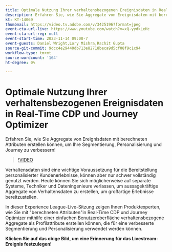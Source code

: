 ```yaml
---
title: Optimale Nutzung Ihrer verhaltensbezogenen Ereignisdaten in Real-Time CDP und Journey Optimizer
description: Erfahren Sie, wie Sie Aggregate von Ereignisdaten mit berechneten Attributen erstellen können, um Ihre Segmentierung, Personalisierung und Journey zu verbessern!
kt: KT-14069
thumbnail: https://video.tv.adobe.com/v/3425196?format=jpeg
event-cta-url-live: https://www.youtube.com/watch?v=xQ-yydkLeHc
event-cta-url-reg: null
event-start-time: 2023-11-14 09:00-7
event-guests: Daniel Wright,Lory Mishra,Rachit Gupta
source-git-commit: 9dcc4e29440db713e82718beca9d5cf08f9c1c94
workflow-type: tm+mt
source-wordcount: '164'
ht-degree: 0%

---
```


# Optimale Nutzung Ihrer verhaltensbezogenen Ereignisdaten in Real-Time CDP und Journey Optimizer

Erfahren Sie, wie Sie Aggregate von Ereignisdaten mit berechneten Attributen erstellen können, um Ihre Segmentierung, Personalisierung und Journey zu verbessern!

>[!VIDEO](https://video.tv.adobe.com/v/3425196/?learn=on)

Verhaltensdaten sind eine wichtige Voraussetzung für die Bereitstellung personalisierter Kundenerlebnisse, können aber nur schwer vollständig genutzt werden. Heute können Sie sich möglicherweise auf separate Systeme, Techniker und Dateningenieure verlassen, um aussagekräftige Aggregate von Verhaltensdaten zu erstellen, um großartige Erlebnisse bereitzustellen.

In dieser Experience League-Live-Sitzung zeigen Ihnen Produktexperten, wie Sie mit &quot;berechneten Attributen&quot;in Real-Time CDP und Journey Optimizer mithilfe einer einfachen Benutzeroberfläche verhaltensbezogene Aggregate als Profilattribute erstellen können, die für eine verbesserte Segmentierung und Personalisierung verwendet werden können.


**Klicken Sie auf das obige Bild, um eine Erinnerung für das Livestream-Ereignis festzulegen!**
